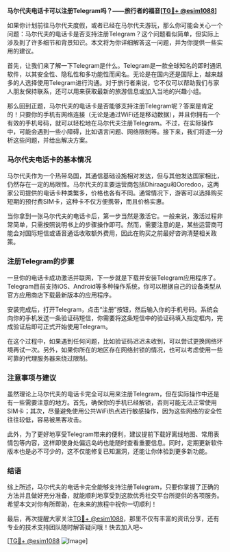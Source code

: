 **马尔代夫电话卡可以注册Telegram吗？——旅行者的福音[[TG💪+ @esim1088](https://t.me/s/esim1088)]**

如果你计划前往马尔代夫度假，或者已经在马尔代夫游玩，那么你可能会关心一个问题：马尔代夫的电话卡是否支持注册Telegram？这个问题看似简单，但实际上涉及到了许多细节和背景知识。本文将为你详细解答这一问题，并为你提供一些实用的建议。

首先，让我们来了解一下Telegram是什么。Telegram是一款全球知名的即时通讯软件，以其安全性、隐私性和多功能性而闻名。无论是在国内还是国际上，越来越多的人选择使用Telegram进行沟通。对于旅行者来说，它不仅可以帮助我们与家人朋友保持联系，还可以用来获取最新的旅游信息或加入当地的兴趣小组。

那么回到正题，马尔代夫的电话卡是否能够支持注册Telegram呢？答案是肯定的！只要你的手机有网络连接（无论是通过WiFi还是移动数据），并且你拥有一个有效的手机号码，就可以轻松地在马尔代夫注册Telegram。不过，在实际操作中，可能会遇到一些小障碍，比如语言问题、网络限制等。接下来，我们将逐一分析这些问题，并给出解决方案。

### 马尔代夫电话卡的基本情况

马尔代夫作为一个热带岛国，其通信基础设施相对发达，但与其他发达国家相比，仍然存在一定的局限性。马尔代夫的主要运营商包括Dhiraagu和Ooredoo，这两家公司提供的电话卡种类繁多，价格也各有不同。通常情况下，游客可以选择购买短期的预付费SIM卡，这种卡不仅方便携带，而且价格实惠。

当你拿到一张马尔代夫的电话卡后，第一步当然是激活它。一般来说，激活过程非常简单，只需按照说明书上的步骤操作即可。然而，需要注意的是，某些运营商可能会对国际短信或语音通话收取额外费用，因此在购买之前最好咨询清楚相关政策。

### 注册Telegram的步骤

一旦你的电话卡成功激活并联网，下一步就是下载并安装Telegram应用程序了。Telegram目前支持iOS、Android等多种操作系统，你可以根据自己的设备类型从官方应用商店下载最新版本的应用程序。

安装完成后，打开Telegram，点击“注册”按钮，然后输入你的手机号码。系统会向你的手机发送一条验证码短信，你需要将这条短信中的验证码填入指定框内，完成验证后即可正式开始使用Telegram。

在这个过程中，如果遇到任何问题，比如验证码迟迟未收到，可以尝试更换网络环境再试一次。另外，如果你所在的地区存在网络封锁的情况，也可以考虑使用一些可靠的代理服务器来绕过限制。

### 注意事项与建议

虽然理论上马尔代夫的电话卡完全可以用来注册Telegram，但在实际操作中还是有一些需要注意的地方。首先，确保你的手机已经解锁，否则可能无法正常使用SIM卡；其次，尽量避免使用公共WiFi热点进行敏感操作，因为这些网络的安全性往往较低，容易被黑客攻击。

此外，为了更好地享受Telegram带来的便利，建议提前下载好离线地图、常用表情包等内容，这样即使身处偏远岛屿也能随时查看重要信息。同时，定期更新软件版本也是必不可少的，这不仅能修复已知漏洞，还能让你体验到更多新功能。

### 结语

综上所述，马尔代夫的电话卡完全能够支持注册Telegram，只要你掌握了正确的方法并且做好充分准备，就能顺利地享受到这款优秀社交平台所提供的各项服务。希望本文对你有所帮助，在未来的旅程中祝你一切顺利！

最后，再次提醒大家关注[TG💪+ @esim1088](https://t.me/s/esim1088)，那里不仅有丰富的资讯分享，还有专业的技术支持团队随时解答疑问哦！快去加入吧~

[[TG💪+ @esim1088](https://t.me/s/esim1088) ![Image](https://i.postimg.cc/4NQfJmqS/Snipaste-2025-05-13-00-14-12.png)]